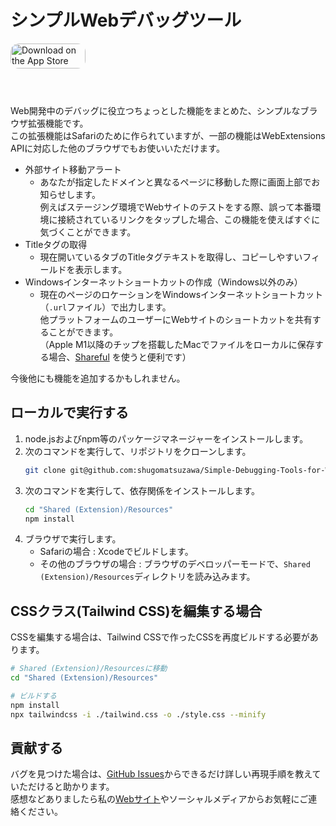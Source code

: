 # シンプルWebデバッグツール
<a href="https://apps.apple.com/jp/app/%E3%82%B7%E3%83%B3%E3%83%97%E3%83%ABweb%E3%83%87%E3%83%90%E3%83%83%E3%82%B0%E3%83%84%E3%83%BC%E3%83%AB/id6479216231?itsct=apps_box_badge&amp;itscg=30200" style="display: inline-block; overflow: hidden; border-radius: 13px; width: 250px; height: 83px;"><img src="https://tools.applemediaservices.com/api/badges/download-on-the-app-store/black/ja-jp?size=250x83&amp;releaseDate=1711324800" alt="Download on the App Store" style="border-radius: 13px; width: 120px; height: 40px;"></a>

Web開発中のデバッグに役立つちょっとした機能をまとめた、シンプルなブラウザ拡張機能です。  
この拡張機能はSafariのために作られていますが、一部の機能はWebExtensions APIに対応した他のブラウザでもお使いいただけます。
- 外部サイト移動アラート
    - あなたが指定したドメインと異なるページに移動した際に画面上部でお知らせします。  
      例えばステージング環境でWebサイトのテストをする際、誤って本番環境に接続されているリンクをタップした場合、この機能を使えばすぐに気づくことができます。
- Titleタグの取得
    - 現在開いているタブのTitleタグテキストを取得し、コピーしやすいフィールドを表示します。
- Windowsインターネットショートカットの作成（Windows以外のみ）
    - 現在のページのロケーションをWindowsインターネットショートカット（```.url```ファイル）で出力します。  
      他プラットフォームのユーザーにWebサイトのショートカットを共有することができます。  
      （Apple M1以降のチップを搭載したMacでファイルをローカルに保存する場合、[Shareful](https://sindresorhus.com/shareful) を使うと便利です）

今後他にも機能を追加するかもしれません。

## ローカルで実行する
1. node.jsおよびnpm等のパッケージマネージャーをインストールします。
1. 次のコマンドを実行して、リポジトリをクローンします。
    ```sh
    git clone git@github.com:shugomatsuzawa/Simple-Debugging-Tools-for-Web.git
    ```
1. 次のコマンドを実行して、依存関係をインストールします。
    ```sh
    cd "Shared (Extension)/Resources"
    npm install
    ```
1. ブラウザで実行します。
    - Safariの場合 : Xcodeでビルドします。
    - その他のブラウザの場合 : ブラウザのデベロッパーモードで、```Shared (Extension)/Resources```ディレクトリを読み込みます。

## CSSクラス(Tailwind CSS)を編集する場合
CSSを編集する場合は、Tailwind CSSで作ったCSSを再度ビルドする必要があります。
```sh
# Shared (Extension)/Resourcesに移動
cd "Shared (Extension)/Resources"

# ビルドする
npm install
npx tailwindcss -i ./tailwind.css -o ./style.css --minify
```

## 貢献する
バグを見つけた場合は、[GitHub Issues](https://github.com/shugomatsuzawa/Simple-Debugging-Tools-for-Web/issues)からできるだけ詳しい再現手順を教えていただけると助かります。  
感想などありましたら私の[Webサイト](https://shugomatsuzawa.com/contact/)やソーシャルメディアからお気軽にご連絡ください。
